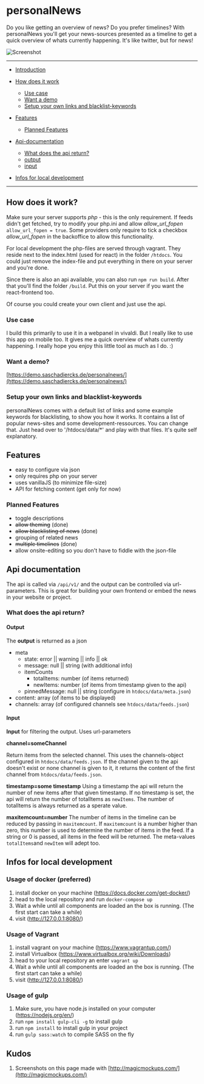 # personalNews

Do you like getting an overview of news? Do you prefer timelines? With personalNews you'll get your news-sources presented as a timeline to get a quick overview of whats currently happening. It's like twitter, but for news!

![Screenshot](/.screenshots/personalnews-iphone.jpg)

---

- [Introduction](#personalNews)
- [How does it work](#how-does-it-work)

  - [Use case](#use-case)
  - [Want a demo](#want-a-demo)
  - [Setup your own links and blacklist-keywords](#setup-your-own-links-and-blacklist-keywords)

- [Features](#features)

  - [Planned Features](#planned-features)

- [Api-documentation](#api-documentation)

  - [What does the api return?](#what-does-the-api-return?)
  - [output](#output)
  - [input](#input)

- [Infos for local development](#infos-for-local-development)

---

## How does it work?

Make sure your server supports _php_ - this is the only requirement. If feeds didn't get fetched, try to modify your php.ini and allow _allow_url_fopen_ `allow_url_fopen = true`. Some providers only require to tick a checkbox _allow_url_fopen_ in the backoffice to allow this functionality.

For local development the php-files are served through vagrant. They reside next to the index.html (used for react) in the folder `/htdocs`. You could just remove the index-file and put everything in there on your server and you're done.

Since there is also an api available, you can also run `npm run build`. After that you'll find the folder `/build`. Put this on your server if you want the react-frontend too.

Of course you could create your own client and just use the api.

### Use case

I build this primarily to use it in a webpanel in vivaldi. But I really like to use this app on mobile too. It gives me a quick overview of whats currently happening. I really hope you enjoy this little tool as much as I do. :)

### Want a demo?

[https://demo.saschadiercks.de/personalnews/](https://demo.saschadiercks.de/personalnews/)

### Setup your own links and blacklist-keywords

personalNews comes with a default list of links and some example keywords for blacklisting, to show you how it works. It contains a list of popular news-sites and some development-ressources. You can change that. Just head over to '/htdocs/data/\*' and play with that files. It's quite self explanatory.

## Features

- easy to configure via json
- only requires php on your server
- uses vanillaJS (to minimize file-size)
- API for fetching content (get only for now)

### Planned Features

- toggle descriptions
- ~~allow theming~~ (done)
- ~~allow blacklisting of news~~ (done)
- grouping of related news
- ~~multiple timelines~~ (done)
- allow onsite-editing so you don't have to fiddle with the json-file

## Api documentation

The api is called via `/api/v1/` and the output can be controlled via url-parameters. This is great for building your own frontend or embed the news in your website or project.

### What does the api return?

#### Output

The **output** is returned as a json

- meta
  - state: error || warning || info || ok
  - message: null || string (with additional info)
  - itemCounts
    - totalItems: number (of items returned)
    - newItems: number (of items from timestamp given to the api)
  - pinnedMessage: null || string (configure in `htdocs/data/meta.json`)
- content: array (of items to be displayed)
- channels: array (of configured channels see `htdocs/data/feeds.json`)

#### Input

**Input** for filtering the output. Uses url-parameters

**channel=someChannel**

Return items from the selected channel. This uses the channels-object configured in `htdocs/data/feeds.json`. If the channel given to the api doesn't exist or none channel is given to it, it returns the content of the first channel from `htdocs/data/feeds.json`.

**timestamp=some timestamp**
Using a timestamp the api will return the number of new items after that given timestamp. If no timestamp is set, the api will return the number of totalItems as `newItems`. The number of totalItems is always returned as a sperate value.

**maxitemcount=number**
The number of items in the timeline can be reduced by passing in `maxitemcount`. If `maxitemcount` is a number higher than zero, this number is used to determine the number of items in the feed. If a string or 0 is passed, all items in the feed will be returned. The meta-values `totalItems`and `newItem` will adept too.

## Infos for local development

### Usage of docker (preferred)

1. install docker on your machine (https://docs.docker.com/get-docker/)
2. head to the local repository and run `docker-compose up`
3. Wait a while until all components are loaded an the box is running. (The first start can take a while)
4. visit (http://127.0.0.1:8080/)

### Usage of Vagrant

1. install vagrant on your machine (https://www.vagrantup.com/)
2. install Virtualbox (https://www.virtualbox.org/wiki/Downloads)
3. head to your local repository an enter `vagrant up`
4. Wait a while until all components are loaded an the box is running. (The first start can take a while)
5. visit (http://127.0.0.1:8080/)

### Usage of gulp

1. Make sure, you have node.js installed on your computer (https://nodejs.org/en/)
2. run `npm install gulp-cli -g` to install gulp
3. run `npm install` to install gulp in your project
4. run `gulp sass:watch` to compile SASS on the fly

## Kudos

1. Screenshots on this page made with [http://magicmockups.com/](http://magicmockups.com/)
